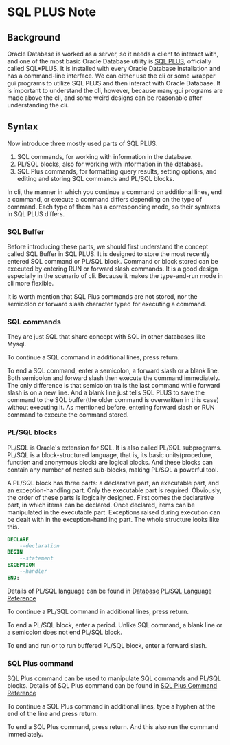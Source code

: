# SQL PLUS Note

## Background

Oracle Database is worked as a server, so it needs a client to interact with,
and one of the most basic Oracle Database utility is [SQL
PLUS](https://docs.oracle.com/en/database/oracle/oracle-database/21/sqpug/index.html#SQL*Plus®),
officially called SQL\*PLUS. It is installed with every Oracle Database
installation and has a command-line interface. We can either use the cli or
some wrapper gui programs to utilize SQL PLUS and then interact with Oracle
Database. It is important to understand the cli, however, because many gui
programs are made above the cli, and some weird designs can be reasonable after
understanding the cli.

## Syntax

Now introduce three mostly used parts of SQL PLUS.

1. SQL commands, for working with information in the database.
2. PL/SQL blocks, also for working with information in the database.
3. SQL Plus commands, for formatting query results, setting options, and
   editing and storing SQL commands and PL/SQL blocks.

In cli, the manner in which you continue a command on additional lines, end a
command, or execute a command differs depending on the type of command. Each
type of them has a corresponding mode, so their syntaxes in SQL PLUS differs.

### SQL Buffer

Before introducing these parts, we should first understand the concept called
SQL Buffer in SQL PLUS. It is designed to store the most recently entered SQL
command or PL/SQL block. Command or block stored can be executed by entering
RUN or forward slash commands. It is a good design especially in the scenario
of cli.  Because it makes the type-and-run mode in cli more flexible.

It is worth mention that SQL Plus commands are not stored, nor the semicolon or
forward slash character typed for executing a command.

### SQL commands

They are just SQL that share concept with SQL in other databases like Mysql.

To continue a SQL command in additional lines, press return.

To end a SQL command, enter a semicolon, a forward slash or a blank line.  Both
semicolon and forward slash then execute the command immediately. The only
difference is that semicolon trails the last command while forward slash is on
a new line. And a blank line just tells SQL PLUS to save the command to the SQL
buffer(the older command is overwritten in this case) without executing it.  As
mentioned before, entering forward slash or RUN command to execute the command
stored.

### PL/SQL blocks

PL/SQL is Oracle's extension for SQL.  It is also called PL/SQL subprograms.
PL/SQL is a block-structured language, that is, its basic units(procedure,
function and anonymous block) are logical blocks. And these blocks can contain
any number of nested sub-blocks, making PL/SQL a powerful tool.

A PL/SQL block has three parts: a declarative part, an executable part, and an
exception-handling part. Only the executable part is required. Obviously, the
order of these parts is logically designed. First comes the declarative part,
in which items can be declared. Once declared, items can be manipulated in the
executable part.  Exceptions raised during execution can be dealt with in the
exception-handling part. The whole structure looks like this.

```sql
DECLARE
    --declaration
BEGIN
    --statement
EXCEPTION
    --handler
END;
```

Details of PL/SQL language can be found in [Database PL/SQL Language
Reference](https://docs.oracle.com/en/database/oracle/oracle-database/21/lnpls/index.html#Oracle®-Database)

To continue a PL/SQL command in additional lines, press return.

To end a PL/SQL block, enter a period. Unlike SQL command, a blank line or a
semicolon does not end PL/SQL block.

To end and run or to run buffered PL/SQL block, enter a forward slash.

### SQL Plus command

SQL Plus command can be used to manipulate SQL commands and PL/SQL blocks.
Details of SQL Plus command can be found in [SQL Plus Command
Reference](https://docs.oracle.com/en/database/oracle/oracle-database/21/sqpug/SQL-Plus-command-reference.html#GUID-177F24B7-D154-4F8B-A05B-7568079800C6)

To continue a SQL Plus command in additional lines, type a hyphen at the end
of the line and press return.

To end a SQL Plus command, press return. And this also run the command
immediately.
